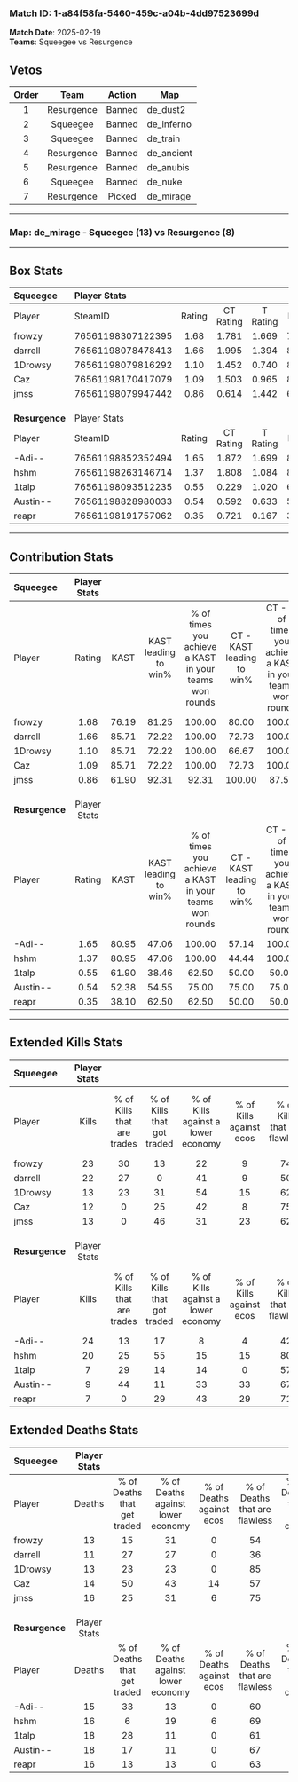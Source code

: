 ### Match ID: 1-a84f58fa-5460-459c-a04b-4dd97523699d  
**Match Date**: 2025-02-19  
**Teams**: Squeegee vs Resurgence  

## Vetos  

| Order | Team | Action | Map |
| :---: | :--: | :----: | --- |
| 1 | Resurgence | Banned | de_dust2 |
| 2 | Squeegee | Banned | de_inferno |
| 3 | Squeegee | Banned | de_train |
| 4 | Resurgence | Banned | de_ancient |
| 5 | Resurgence | Banned | de_anubis |
| 6 | Squeegee | Banned | de_nuke |
| 7 | Resurgence | Picked | de_mirage |

---  

### **Map**: de_mirage - Squeegee (13) vs Resurgence (8)  
---  

## Box Stats  

| **Squeegee**   | Player Stats      |        |           |          |       |       |       |         |        |      |     |
| :- | :- | :-: | :-: | :-: | :-: | :-: | :-: | :-: | :-: | :-: | :-: |
| Player         | SteamID           | Rating | CT Rating | T Rating | KAST  |  ADR  | Kills | Assists | Deaths | K/D  | HS% |
| frowzy         | 76561198307122395 |  1.68  |   1.781   |  1.669   | 76.19 | 125.9 |  23   |    9    |   13   | 1.77 | 34  |
| darrell        | 76561198078478413 |  1.66  |   1.995   |  1.394   | 85.71 | 103.8 |  22   |    3    |   11   | 2.00 | 72  |
| 1Drowsy        | 76561198079816292 |  1.10  |   1.452   |  0.740   | 85.71 | 54.5  |  13   |    6    |   13   | 1.00 | 23  |
| Caz            | 76561198170417079 |  1.09  |   1.503   |  0.965   | 85.71 | 72.1  |  12   |    7    |   14   | 0.86 | 75  |
| jmss           | 76561198079947442 |  0.86  |   0.614   |  1.442   | 61.90 | 62.9  |  13   |    3    |   16   | 0.81 | 46  |
|                |                   |        |           |          |       |       |       |         |        |      |     |
|                |                   |        |           |          |       |       |       |         |        |      |     |
|                |                   |        |           |          |       |       |       |         |        |      |     |
| **Resurgence** | Player Stats      |        |           |          |       |       |       |         |        |      |     |
| Player         | SteamID           | Rating | CT Rating | T Rating | KAST  |  ADR  | Kills | Assists | Deaths | K/D  | HS% |
| -Adi--         | 76561198852352494 |  1.65  |   1.872   |  1.699   | 80.95 | 113.4 |  24   |    5    |   15   | 1.60 | 75  |
| hshm           | 76561198263146714 |  1.37  |   1.808   |  1.084   | 80.95 | 89.1  |  20   |    3    |   16   | 1.25 | 65  |
| 1talp          | 76561198093512235 |  0.55  |   0.229   |  1.020   | 61.90 | 57.3  |   7   |    5    |   18   | 0.39 | 57  |
| Austin--       | 76561198828980033 |  0.54  |   0.592   |  0.633   | 52.38 | 50.9  |   9   |    4    |   18   | 0.50 | 44  |
| reapr          | 76561198191757062 |  0.35  |   0.721   |  0.167   | 38.10 | 41.2  |   7   |    0    |   16   | 0.44 | 57  |
---  

## Contribution Stats  

| **Squeegee**   | Player Stats |       |                      |                                                        |                           |                                                             |                          |                                                            |
| :- | :-: | :-: | :-: | :-: | :-: | :-: | :-: | :-: |
| Player         |    Rating    | KAST  | KAST leading to win% | % of times you achieve a KAST in your teams won rounds | CT - KAST leading to win% | CT - % of times you achieve a KAST in your teams won rounds | T - KAST leading to win% | T - % of times you achieve a KAST in your teams won rounds |
| frowzy         |     1.68     | 76.19 |        81.25         |                         100.00                         |           80.00           |                           100.00                            |          83.33           |                           100.00                           |
| darrell        |     1.66     | 85.71 |        72.22         |                         100.00                         |           72.73           |                           100.00                            |          71.43           |                           100.00                           |
| 1Drowsy        |     1.10     | 85.71 |        72.22         |                         100.00                         |           66.67           |                           100.00                            |          83.33           |                           100.00                           |
| Caz            |     1.09     | 85.71 |        72.22         |                         100.00                         |           72.73           |                           100.00                            |          71.43           |                           100.00                           |
| jmss           |     0.86     | 61.90 |        92.31         |                         92.31                          |          100.00           |                            87.50                            |          83.33           |                           100.00                           |
|                |              |       |                      |                                                        |                           |                                                             |                          |                                                            |
|                |              |       |                      |                                                        |                           |                                                             |                          |                                                            |
|                |              |       |                      |                                                        |                           |                                                             |                          |                                                            |
| **Resurgence** | Player Stats |       |                      |                                                        |                           |                                                             |                          |                                                            |
| Player         |    Rating    | KAST  | KAST leading to win% | % of times you achieve a KAST in your teams won rounds | CT - KAST leading to win% | CT - % of times you achieve a KAST in your teams won rounds | T - KAST leading to win% | T - % of times you achieve a KAST in your teams won rounds |
| -Adi--         |     1.65     | 80.95 |        47.06         |                         100.00                         |           57.14           |                           100.00                            |          40.00           |                           100.00                           |
| hshm           |     1.37     | 80.95 |        47.06         |                         100.00                         |           44.44           |                           100.00                            |          50.00           |                           100.00                           |
| 1talp          |     0.55     | 61.90 |        38.46         |                         62.50                          |           50.00           |                            50.00                            |          33.33           |                           75.00                            |
| Austin--       |     0.54     | 52.38 |        54.55         |                         75.00                          |           75.00           |                            75.00                            |          42.86           |                           75.00                            |
| reapr          |     0.35     | 38.10 |        62.50         |                         62.50                          |           50.00           |                            50.00                            |          75.00           |                           75.00                            |
---  

## Extended Kills Stats  

| **Squeegee**   | Player Stats |                            |                            |                                    |                         |                              |                                 |                                       |                    |           |
| :- | :-: | :-: | :-: | :-: | :-: | :-: | :-: | :-: | :-: | :-: |
| Player         |    Kills     | % of Kills that are trades | % of Kills that got traded | % of Kills against a lower economy | % of Kills against ecos | % of Kills that are flawless | % of Kills that are close duels | % of Kills that are assisted by flash | Pistol Round Kills | AWP Kills |
| frowzy         |      23      |             30             |             13             |                 22                 |            9            |              74              |                0                |                   4                   |         1          |     5     |
| darrell        |      22      |             27             |             0              |                 41                 |            9            |              50              |                5                |                   0                   |         0          |     3     |
| 1Drowsy        |      13      |             23             |             31             |                 54                 |           15            |              62              |                8                |                   0                   |         0          |     1     |
| Caz            |      12      |             0              |             25             |                 42                 |            8            |              75              |                0                |                   0                   |         0          |     0     |
| jmss           |      13      |             0              |             46             |                 31                 |           23            |              62              |                8                |                   0                   |         1          |     1     |
|                |              |                            |                            |                                    |                         |                              |                                 |                                       |                    |           |
|                |              |                            |                            |                                    |                         |                              |                                 |                                       |                    |           |
|                |              |                            |                            |                                    |                         |                              |                                 |                                       |                    |           |
| **Resurgence** | Player Stats |                            |                            |                                    |                         |                              |                                 |                                       |                    |           |
| Player         |    Kills     | % of Kills that are trades | % of Kills that got traded | % of Kills against a lower economy | % of Kills against ecos | % of Kills that are flawless | % of Kills that are close duels | % of Kills that are assisted by flash | Pistol Round Kills | AWP Kills |
| -Adi--         |      24      |             13             |             17             |                 8                  |            4            |              42              |                8                |                   4                   |         0          |     1     |
| hshm           |      20      |             25             |             55             |                 15                 |           15            |              80              |               15                |                  10                   |         0          |     4     |
| 1talp          |      7       |             29             |             14             |                 14                 |            0            |              57              |               29                |                   0                   |         1          |     1     |
| Austin--       |      9       |             44             |             11             |                 33                 |           33            |              67              |                0                |                   0                   |         0          |     0     |
| reapr          |      7       |             0              |             29             |                 43                 |           29            |              71              |               14                |                  14                   |         0          |     1     |
## Extended Deaths Stats  

| **Squeegee**   | Player Stats |                             |                                   |                          |                               |                            |                           |               |
| :- | :-: | :-: | :-: | :-: | :-: | :-: | :-: | :-: |
| Player         |    Deaths    | % of Deaths that get traded | % of Deaths against lower economy | % of Deaths against ecos | % of Deaths that are flawless | % of Deaths that are close | % of Deaths while blinded | Deaths to AWP |
| frowzy         |      13      |             15              |                31                 |            0             |              54               |             23             |             8             |       0       |
| darrell        |      11      |             27              |                27                 |            0             |              36               |             27             |             0             |       0       |
| 1Drowsy        |      13      |             23              |                23                 |            0             |              85               |             8              |             8             |       1       |
| Caz            |      14      |             50              |                43                 |            14            |              57               |             7              |             0             |       0       |
| jmss           |      16      |             25              |                31                 |            6             |              75               |             0              |            13             |       0       |
|                |              |                             |                                   |                          |                               |                            |                           |               |
|                |              |                             |                                   |                          |                               |                            |                           |               |
|                |              |                             |                                   |                          |                               |                            |                           |               |
| **Resurgence** | Player Stats |                             |                                   |                          |                               |                            |                           |               |
| Player         |    Deaths    | % of Deaths that get traded | % of Deaths against lower economy | % of Deaths against ecos | % of Deaths that are flawless | % of Deaths that are close | % of Deaths while blinded | Deaths to AWP |
| -Adi--         |      15      |             33              |                13                 |            0             |              60               |             0              |             0             |       1       |
| hshm           |      16      |              6              |                19                 |            6             |              69               |             0              |             0             |       0       |
| 1talp          |      18      |             28              |                11                 |            0             |              61               |             11             |             0             |       0       |
| Austin--       |      18      |             17              |                11                 |            0             |              67               |             0              |             0             |       0       |
| reapr          |      16      |             13              |                13                 |            0             |              63               |             6              |             6             |       1       |
